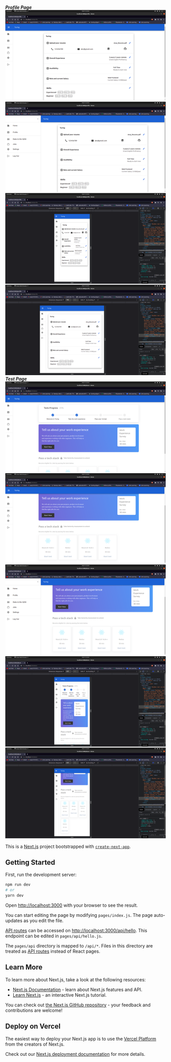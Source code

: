 ***Profile Page***
![Profile Page](https://github.com/Anuj1p/CometLabs/blob/main/screenshots/Screenshot%20from%202022-02-19%2020-43-23.png)
![Profile Page](https://github.com/Anuj1p/CometLabs/blob/main/screenshots/Screenshot%20from%202022-02-19%2020-43-29.png)
![Profile Page](https://github.com/Anuj1p/CometLabs/blob/main/screenshots/Screenshot%20from%202022-02-19%2020-43-54.png)
![Profile Page](https://github.com/Anuj1p/CometLabs/blob/main/screenshots/Screenshot%20from%202022-02-19%2020-43-58.png)
***Test Page***
![Profile Page](https://github.com/Anuj1p/CometLabs/blob/main/screenshots/Screenshot%20from%202022-02-19%2020-44-11.png)
![Profile Page](https://github.com/Anuj1p/CometLabs/blob/main/screenshots/Screenshot%20from%202022-02-19%2020-44-16.png)
![Profile Page](https://github.com/Anuj1p/CometLabs/blob/main/screenshots/Screenshot%20from%202022-02-19%2020-44-26.png)
![Profile Page](https://github.com/Anuj1p/CometLabs/blob/main/screenshots/Screenshot%20from%202022-02-19%2020-44-49.png)
![Profile Page](https://github.com/Anuj1p/CometLabs/blob/main/screenshots/Screenshot%20from%202022-02-19%2020-44-52.png)

This is a [Next.js](https://nextjs.org/) project bootstrapped with [`create-next-app`](https://github.com/vercel/next.js/tree/canary/packages/create-next-app).

## Getting Started

First, run the development server:

```bash
npm run dev
# or
yarn dev
```

Open [http://localhost:3000](http://localhost:3000) with your browser to see the result.

You can start editing the page by modifying `pages/index.js`. The page auto-updates as you edit the file.

[API routes](https://nextjs.org/docs/api-routes/introduction) can be accessed on [http://localhost:3000/api/hello](http://localhost:3000/api/hello). This endpoint can be edited in `pages/api/hello.js`.

The `pages/api` directory is mapped to `/api/*`. Files in this directory are treated as [API routes](https://nextjs.org/docs/api-routes/introduction) instead of React pages.

## Learn More

To learn more about Next.js, take a look at the following resources:

- [Next.js Documentation](https://nextjs.org/docs) - learn about Next.js features and API.
- [Learn Next.js](https://nextjs.org/learn) - an interactive Next.js tutorial.

You can check out [the Next.js GitHub repository](https://github.com/vercel/next.js/) - your feedback and contributions are welcome!

## Deploy on Vercel

The easiest way to deploy your Next.js app is to use the [Vercel Platform](https://vercel.com/new?utm_medium=default-template&filter=next.js&utm_source=create-next-app&utm_campaign=create-next-app-readme) from the creators of Next.js.

Check out our [Next.js deployment documentation](https://nextjs.org/docs/deployment) for more details.
